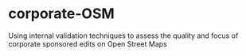 #  corporate-OSM
Using internal validation techniques to assess the quality and focus of corporate sponsored edits on Open Street Maps 
